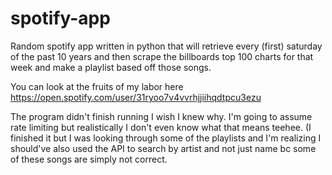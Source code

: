 # spotify-app
Random spotify app written in python that will retrieve every (first) saturday of the past 10 years and then scrape the billboards top 100 charts for that week and make a playlist based off those songs.

You can look at the fruits of my labor here https://open.spotify.com/user/31ryoo7v4vvrhjjiihqdtpcu3ezu

The program didn't finish running I wish I knew why. I'm going to assume rate limiting but realistically I don't even know what that means teehee.
(I finished it but I was looking through some of the playlists and I'm realizing I should've also used the API to search by artist and not just name bc some of these songs are simply not correct.

